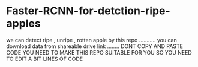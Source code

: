 # Faster-RCNN-for-detction-ripe-apples
we can detect ripe , unripe , rotten apple by this repo ........... 
you can download data from  shareable drive link ........
DONT COPY AND PASTE CODE YOU NEED TO MAKE THIS REPO SUITABLE FOR YOU SO YOU NEED TO EDIT A BIT LINES OF CODE 
